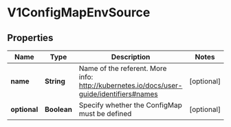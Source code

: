 
# V1ConfigMapEnvSource

## Properties
Name | Type | Description | Notes
------------ | ------------- | ------------- | -------------
**name** | **String** | Name of the referent. More info: http://kubernetes.io/docs/user-guide/identifiers#names |  [optional]
**optional** | **Boolean** | Specify whether the ConfigMap must be defined |  [optional]



